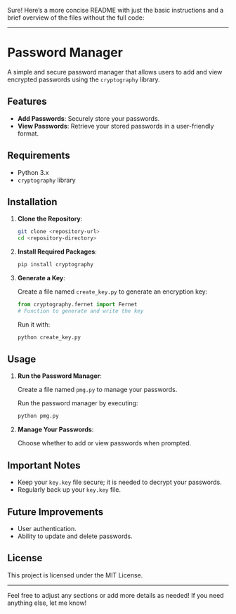 Sure! Here’s a more concise README with just the basic instructions and a brief overview of the files without the full code:

---

# Password Manager

A simple and secure password manager that allows users to add and view encrypted passwords using the `cryptography` library.

## Features

- **Add Passwords**: Securely store your passwords.
- **View Passwords**: Retrieve your stored passwords in a user-friendly format.

## Requirements

- Python 3.x
- `cryptography` library

## Installation

1. **Clone the Repository**:

   ```bash
   git clone <repository-url>
   cd <repository-directory>
   ```

2. **Install Required Packages**:

   ```bash
   pip install cryptography
   ```

3. **Generate a Key**:

   Create a file named `create_key.py` to generate an encryption key:

   ```python
   from cryptography.fernet import Fernet
   # Function to generate and write the key
   ```

   Run it with:

   ```bash
   python create_key.py
   ```

## Usage

1. **Run the Password Manager**:

   Create a file named `pmg.py` to manage your passwords.

   Run the password manager by executing:

   ```bash
   python pmg.py
   ```

2. **Manage Your Passwords**:

   Choose whether to add or view passwords when prompted.

## Important Notes

- Keep your `key.key` file secure; it is needed to decrypt your passwords.
- Regularly back up your `key.key` file.

## Future Improvements

- User authentication.
- Ability to update and delete passwords.

## License

This project is licensed under the MIT License.

---

Feel free to adjust any sections or add more details as needed! If you need anything else, let me know!
